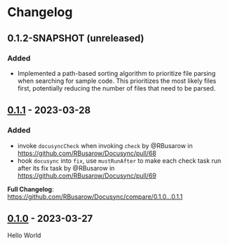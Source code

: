# Changelog

## 0.1.2-SNAPSHOT (unreleased)

### Added

- Implemented a path-based sorting algorithm to prioritize file parsing when searching for sample code.
  This prioritizes the most likely files first, potentially reducing the number of files that need to
  be parsed.

## [0.1.1] - 2023-03-28

### Added

- invoke `docusyncCheck` when invoking `check` by @RBusarow
  in https://github.com/RBusarow/Docusync/pull/68
- hook `docusync` into `fix`, use `mustRunAfter` to make each check task run after its fix task by
  @RBusarow in https://github.com/RBusarow/Docusync/pull/69

**Full Changelog**: https://github.com/RBusarow/Docusync/compare/0.1.0...0.1.1

## [0.1.0] - 2023-03-27

Hello World

[0.1.0]: https://github.com/rbusarow/docusync/releases/tag/0.1.0
[0.1.1]: https://github.com/rbusarow/docusync/releases/tag/0.1.1
